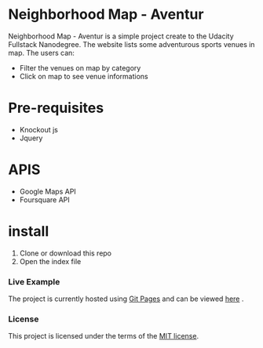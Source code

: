 # Neighborhood Map - Aventur
Neighborhood Map - Aventur is a simple project create to the Udacity Fullstack Nanodegree.
The website lists some adventurous sports venues in map. The users can:
- Filter the venues on map by category
- Click on map to see venue informations

# Pre-requisites
- Knockout js
- Jquery

# APIS
- Google Maps API
- Foursquare API

# install
1. Clone or download this repo
2. Open the index file

### Live Example
The project is currently hosted using  [Git Pages](https://pages.github.com/) and can be viewed [here](https://pedroknoll.github.io/neighborhood-map/) .

### License
This project is licensed under the terms of the [MIT license](https://github.com/Pedroknoll/neighborhood-map/blob/master/LICENSE).
